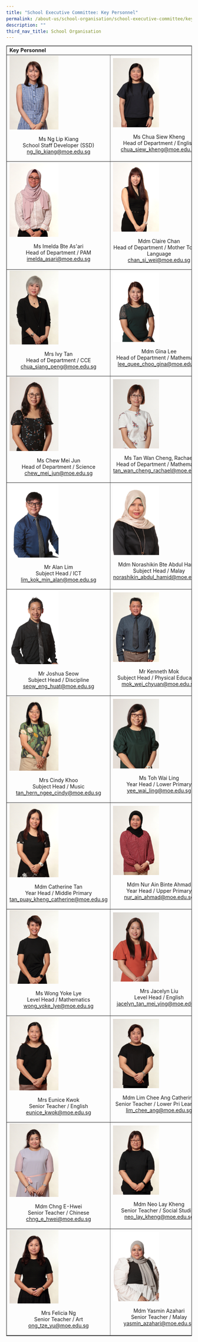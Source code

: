 ```yaml
---
title: "School Executive Committee: Key Personnel"
permalink: /about-us/school-organisation/school-executive-committee/key-personnel/
description: ""
third_nav_title: School Organisation
---
```

<table style="border-collapse: collapse; width: 100%;" border="1">
<tbody>
<tr>
<td colspan="2"><strong>Key Personnel</strong></td>
</tr>
<tr>
<td style="width: 50%;"><img style="width: 50%;" src="/images/kp1.jpg" /><p style="text-align: center;">Ms Ng Lip Kiang<br />School Staff Developer (SSD)<br /><a href="mailto:ng_lip_kiang@moe.edu.sg" target="">ng_lip_kiang@moe.edu.sg</a></p></td>
<td style="width: 50%;"><img style="width: 50%;" src="/images/kp2.jpg" /><p style="text-align: center;">Ms Chua Siew Kheng<br />Head of Department / English<br /><a href="mailto:chua_siew_kheng@moe.edu.sg">chua_siew_kheng@moe.edu.sg</a></p></td>
</tr>
<tr>
<td style="width: 50%;"><img style="width: 50%;" src="/images/kp3.jpg" /><p style="text-align: center;">Ms Imelda Bte As'ari<br />Head of Department / PAM<br /><a href="mailto:imelda_asari@moe.edu.sg">imelda_asari@moe.edu.sg</a></p></td>
<td style="width: 50%;"><img style="width: 50%;" src="/images/kp4.jpg" /><p style="text-align: center;">Mdm Claire Chan<br />Head of Department / Mother Tongue Language<br /><a href="mailto:chan_si_wei@moe.edu.sg">chan_si_wei@moe.edu.sg</a></p></td>
</tr>
<tr>
<td style="width: 50%;"><img style="width: 50%;" src="/images/kp5.jpg" /><p style="text-align: center;">Mrs Ivy Tan<br />Head of Department / CCE<br /><a href="mailto:chua_siang_peng@moe.edu.sg">chua_siang_peng@moe.edu.sg</a></p></td>
<td style="width: 50%;"><img style="width: 50%;" src="/images/kp6.jpg" /><p style="text-align: center;">Mdm Gina Lee<br />Head of Department / Mathematics<br /><a href="mailto:lee_quee_choo_gina@moe.edu.sg">lee_quee_choo_gina@moe.edu.sg</a></p></td>
</tr>
<tr>
<td style="width: 50%;"><img style="width: 50%;" src="/images/kp7.jpg" /><p style="text-align: center;">Ms Chew Mei Jun<br />Head of Department / Science<br /><a href="mailto:chew_mei_jun@moe.edu.sg">chew_mei_jun@moe.edu.sg</a></p></td>
<td style="width: 50%;"><img style="width: 50%;" src="/images/kp8.jpg" /><p style="text-align: center;">Ms Tan Wan Cheng, Rachael<br />Head of Department / Mathematics<br /><a href="mailto:tan_wan_cheng_rachael@moe.edu.sg">tan_wan_cheng_rachael@moe.edu.sg</a></p></td>
</tr>
<tr>
<td style="width: 50%;"><img style="width: 50%;" src="/images/kp9.jpg" /><p style="text-align: center;">Mr Alan Lim<br />Subject Head / ICT<br /><a href="mailto:lim_kok_min_alan@moe.edu.sg">lim_kok_min_alan@moe.edu.sg</a></p></td>
<td style="width: 50%;"><img style="width: 50%;" src="/images/kp10.jpg" /><p style="text-align: center;">Mdm Norashikin Bte Abdul Hamid <br />Subject Head / Malay<br /><a href="mailto:norashikin_abdul_hamid@moe.edu.sg">norashikin_abdul_hamid@moe.edu.sg</a></p></td>
</tr>
<tr>
<td style="width: 50%;"><img style="width: 50%;" src="/images/kp11.jpg" /><p style="text-align: center;">Mr Joshua Seow<br />Subject Head / Discipline<br /><a href="mailto:seow_eng_huat@moe.edu.sg">seow_eng_huat@moe.edu.sg</a></p></td>
<td style="width: 50%;"><img style="width: 50%;" src="/images/kp12.jpg" /><p style="text-align: center;">Mr Kenneth Mok<br />Subject Head / Physical Education<br /><a href="mailto:mok_wei_chyuan@moe.edu.sg">mok_wei_chyuan@moe.edu.sg</a></p></td>
</tr>
<tr>
<td style="width: 50%;"><img style="width: 50%;" src="/images/kp13.jpg" /><p style="text-align: center;">Mrs Cindy Khoo<br />Subject Head / Music<br /><a href="mailto:tan_hern_ngee_cindy@moe.edu.sg">tan_hern_ngee_cindy@moe.edu.sg</a></p></td>
<td style="width: 50%;"><img style="width: 50%;" src="/images/kp14.jpg" /><p style="text-align: center;">Ms Toh Wai Ling<br />Year Head / Lower Primary<br /><a href="mailto:yee_wai_ling@moe.edu.sg">yee_wai_ling@moe.edu.sg</a></p></td>
</tr>
<tr>
<td style="width: 50%;"><img style="width: 50%;" src="/images/kp15.jpg" /><p style="text-align: center;">Mdm Catherine Tan<br />Year Head / Middle Primary<br /><a href="mailto:tan_puay_kheng_catherine@moe.edu.sg">tan_puay_kheng_catherine@moe.edu.sg</a></p></td>
<td style="width: 50%;"><img style="width: 50%;" src="/images/kp16.jpg" /><p style="text-align: center;">Mdm Nur Ain Binte Ahmad<br />Year Head / Upper Primary<br /><a href="mailto:nur_ain_ahmad@moe.edu.sg">nur_ain_ahmad@moe.edu.sg</a></p></td>
</tr>
<tr>
<td style="width: 50%;"><img style="width: 50%;" src="/images/kp17.jpg" /><p style="text-align: center;">Ms Wong Yoke Lye<br />Level Head / Mathematics<br /><a href="mailto:wong_yoke_lye@moe.edu.sg">wong_yoke_lye@moe.edu.sg</a></p></td>
<td style="width: 50%;"><img style="width: 50%;" src="/images/kp18.jpg" /><p style="text-align: center;">Mrs Jacelyn Liu<br />Level Head / English<br /><a href="mailto:jacelyn_tan_mei_ying@moe.edu.sg">jacelyn_tan_mei_ying@moe.edu.sg</a></p></td>
</tr>
<tr>
<td style="width: 50%;"><img style="width: 50%;" src="/images/kp19.jpg" /><p style="text-align: center;">Mrs Eunice Kwok<br />Senior Teacher / English<br /><a href="mailto:eunice_kwok@moe.edu.sg">eunice_kwok@moe.edu.sg</a></p></td>
<td style="width: 50%;"><img style="width: 50%;" src="/images/kp20.jpg" /><p style="text-align: center;">Mdm Lim Chee Ang Catherine<br />Senior Teacher / Lower Pri Learning<br /><a href="mailto:lim_chee_ang@moe.edu.sg">lim_chee_ang@moe.edu.sg</a></p></td>
</tr>
<tr>
<td style="width: 50%;"><img style="width: 50%;" src="/images/kp21.jpg" /><p style="text-align: center;">Mdm Chng E-Hwei<br />Senior Teacher / Chinese<br /><a href="mailto:chng_e_hwei@moe.edu.sg">chng_e_hwei@moe.edu.sg</a></p></td>
<td style="width: 50%;"><img style="width: 50%;" src="/images/kp22.jpg" /><p style="text-align: center;">Mdm Neo Lay Kheng<br />Senior Teacher / Social Studies<br /><a href="mailto:neo_lay_kheng@moe.edu.sg">neo_lay_kheng@moe.edu.sg</a></p></td>
</tr>
<tr>
<td style="width: 50%;"><img style="width: 50%;" src="/images/kp23.jpg" /><p style="text-align: center;">Mrs Felicia Ng<br />Senior Teacher / Art<br /><a href="mailto:ong_tze_yu@moe.edu.sg">ong_tze_yu@moe.edu.sg</a></p></td>
<td style="width: 50%;"><img style="width: 50%;" src="/images/kp24.jpg" /><p style="text-align: center;">Mdm Yasmin Azahari<br />Senior Teacher / Malay<br /><a href="mailto:yasmin_azahari@moe.edu.sg">yasmin_azahari@moe.edu.sg</a></p></td>
</tr>
</tbody>
</table>